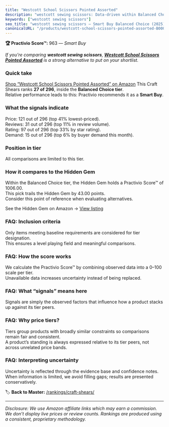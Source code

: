```yaml
---
title: "Westcott School Scissors Pointed Assorted"
description: "westcott sewing scissors: Data-driven within Balanced Choice ranking using the Practivio Score™. Positioned by quality, value, demand, findability, momentum."
keywords: ["westcott sewing scissors"]
seo_title: "westcott sewing scissors — Smart Buy Balanced Choice (2025)"
canonicalURL: "/products/westcott-school-scissors-pointed-assorted-B000GP0RHK/"
---
```


**🏆 Practivio Score™:** 963 — _Smart Buy_


*If you're comparing **westcott sewing scissors**, **[Westcott School Scissors Pointed Assorted](https://www.amazon.com/dp/B000GP0RHK?tag=practivio-20)** is a strong alternative to put on your shortlist.*
### Quick take
[Shop “Westcott School Scissors Pointed Assorted” on Amazon](https://www.amazon.com/dp/B000GP0RHK?tag=practivio-20)
This Craft Shears ranks **27 of 296**, inside the **Balanced Choice tier**.  
Relative performance leads to this: Practivio recommends it as a **Smart Buy**.

### What the signals indicate
Price: 121 out of 296 (top 41% lowest-priced).  
Reviews: 31 out of 296 (top 11% in review volume).  
Rating: 97 out of 296 (top 33% by star rating).  
Demand: 15 out of 296 (top 6% by buyer demand this month).

### Position in tier
All comparisons are limited to this tier.

### How it compares to the Hidden Gem
Within the Balanced Choice tier, the Hidden Gem holds a Practivio Score™ of 1006.00.  
This pick trails the Hidden Gem by 43.00 points.  
Consider this point of reference when evaluating alternatives.  

See the Hidden Gem on Amazon → [View listing](https://www.amazon.com/dp/B08FLKHG8J?tag=practivio-20)

### FAQ: Inclusion criteria
Only items meeting baseline requirements are considered for tier designation.  
This ensures a level playing field and meaningful comparisons.

### FAQ: How the score works
We calculate the Practivio Score™ by combining observed data into a 0–100 scale per tier.  
Unavailable data increases uncertainty instead of being replaced.

### FAQ: What “signals” means here
Signals are simply the observed factors that influence how a product stacks up against its tier peers.

### FAQ: Why price tiers?
Tiers group products with broadly similar constraints so comparisons remain fair and consistent.  
A product’s standing is always expressed relative to its tier peers, not across unrelated price bands.

### FAQ: Interpreting uncertainty
Uncertainty is reflected through the evidence base and confidence notes.  
When information is limited, we avoid filling gaps; results are presented conservatively.


🏷️ **Back to Master:** [/rankings/craft-shears/](/rankings/craft-shears/)

---
_Disclosure: We use Amazon affiliate links which may earn a commission. We don’t display live prices or review counts. Rankings are produced using a consistent, proprietary methodology._
